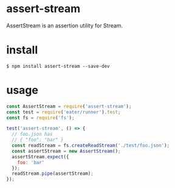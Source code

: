 # assert-stream

AssertStream is an assertion utility for Stream.

# install

```
$ npm install assert-stream --save-dev
```

# usage

```javascript
const AssertStream = require('assert-stream');
const test = require('eater/runner').test;
const fs = require('fs');

test('assert-stream', () => {
  // foo.json has
  // { "foo": "bar" }
  const readStream = fs.createReadStream('./test/foo.json');
  const assertStream = new AssertStream();
  assertStream.expect({
    foo: 'bar'
  });
  readStream.pipe(assertStream);
});
```
